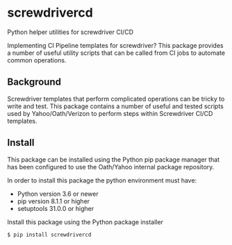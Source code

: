 # screwdrivercd

Python helper utilities for screwdriver CI/CD

Implementing CI Pipeline templates for screwdriver?  This package provides a number of useful utility scripts that can
be called from CI jobs to automate common operations.

## Background

Screwdriver templates that perform complicated operations can be tricky to write and test.  This 
package contains a number of useful and tested scripts used by Yahoo/Oath/Verizon to perform steps 
within Screwdriver CI/CD templates.

## Install

This package can be installed using the Python pip package manager that has been configured to use the Oath/Yahoo
internal package repository.

In order to install this package the python environment must have:

* Python version 3.6 or newer
* pip version 8.1.1 or higher
* setuptools 31.0.0 or higher

Install this package using the Python package installer

```console
$ pip install screwdrivercd
```
